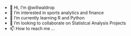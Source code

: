 - 👋 Hi, I’m @willwaldrop
- 👀 I’m interested in sports analytics and finance
- 🌱 I’m currently learning R and Python
- 💞️ I’m looking to collaborate on Statistcal Analysis Projects
- 📫 How to reach me ...
  
<!---
willwaldrop/willwaldrop is a ✨ special ✨ repository because its `README.md` (this file) appears on your GitHub profile.
You can click the Preview link to take a look at your changes.
--->
